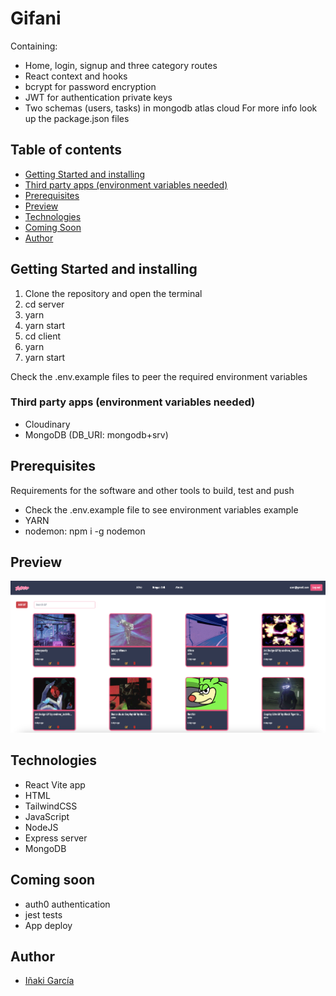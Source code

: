 # Gifani
Containing:
- Home, login, signup and three category routes
- React context and hooks
- bcrypt for password encryption
- JWT for authentication private keys
- Two schemas (users, tasks) in mongodb atlas cloud
For more info look up the package.json files

## Table of contents

- [Getting Started and installing](#getting-started-and-installing)
- [Third party apps (environment variables needed)](#third-party-apps-environment-variables-needed)
- [Prerequisites](#prerequisites)
- [Preview](#preview)
- [Technologies](#technologies)
- [Coming Soon](#coming-soon)
- [Author](#author)

## Getting Started and installing

1. Clone the repository and open the terminal
2. cd server
3. yarn
4. yarn start
5. cd client
6. yarn
7. yarn start

Check the .env.example files to peer the required environment variables

### Third party apps (environment variables needed)
- Cloudinary
- MongoDB (DB_URI: mongodb+srv)

## Prerequisites

Requirements for the software and other tools to build, test and push 
- Check the .env.example file to see environment variables example
- YARN
- nodemon: npm i -g nodemon

## Preview
![Home page preview](/client/src/assets/appImage.png)

## Technologies
- React Vite app
- HTML
- TailwindCSS
- JavaScript
- NodeJS
- Express server
- MongoDB

## Coming soon
- auth0 authentication
- jest tests
- App deploy

## Author
- <a href="https://github.com/igardiet">Iñaki García</a>